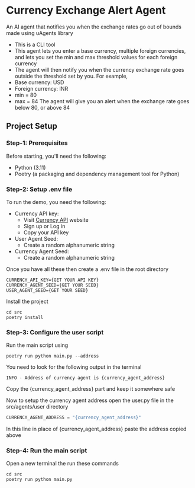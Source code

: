 
# Currency Exchange Alert Agent

An AI agent that notifies you when the exchange rates go out of bounds
made using uAgents library
- This is a CLI tool
- This agent lets you enter a base currency, multiple foreign currencies, and lets you set the min and max threshold values for each foreign currency
- The agent will then notify you when the currency exchange rate  goes outside the threshold set by you.
For example,
- Base currency: USD
- Foreign currency: INR
- min = 80
- max = 84
The agent will give you an alert when the exchange rate goes below 80, or above 84






## Project Setup

### Step-1: Prerequisites
Before starting, you'll need the following:
- Python (3.11)
- Poetry (a packaging and dependency management tool for Python)

### Step-2: Setup .env file
To run the demo, you need the following:
- Currency API key:
    - Visit [Currency API](https://currencyapi.com/) website
    - Sign up or Log in
    - Copy your API key
- User Agent Seed:
    - Create a random alphanumeric string 
- Currency Agent Seed:
    - Create a random alphanumeric string

Once you have all these then create a .env file in the root directory
```shell
CURRENCY_API_KEY={GET YOUR API KEY}
CURRENCY_AGENT_SEED={GET YOUR SEED}
USER_AGENT_SEED={GET YOUR SEED}
```
Install the project
```shell
cd src 
poetry install
```
### Step-3: Configure the user script
Run the main script using
```shell 
poetry run python main.py --address
```
You need to look for the following output in the terminal
```shell
INFO - Address of currency agent is {currency_agent_address}
```
Copy the {currency_agent_address} part and keep it somewhere safe

Now to setup the currency agent address open the user.py file in the src/agents/user directory 

```python
CURRENCY_AGENT_ADDRESS = "{currency_agent_address}"
```

In this line in place of {currency_agent_address} paste the address copied above

### Step-4: Run the main script
Open a new terminal the run these commands
```shell
cd src
poetry run python main.py
```
